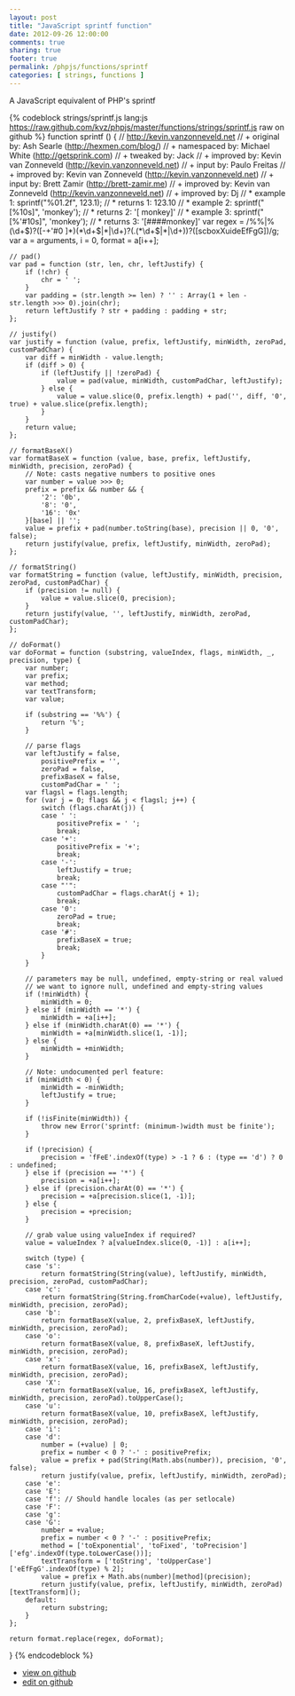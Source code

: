 ```yaml
---
layout: post
title: "JavaScript sprintf function"
date: 2012-09-26 12:00:00
comments: true
sharing: true
footer: true
permalink: /phpjs/functions/sprintf
categories: [ strings, functions ]
---
```

A JavaScript equivalent of PHP's sprintf
<!-- more -->
{% codeblock strings/sprintf.js lang:js https://raw.github.com/kvz/phpjs/master/functions/strings/sprintf.js raw on github %}
function sprintf () {
    // http://kevin.vanzonneveld.net
    // +   original by: Ash Searle (http://hexmen.com/blog/)
    // + namespaced by: Michael White (http://getsprink.com)
    // +    tweaked by: Jack
    // +   improved by: Kevin van Zonneveld (http://kevin.vanzonneveld.net)
    // +      input by: Paulo Freitas
    // +   improved by: Kevin van Zonneveld (http://kevin.vanzonneveld.net)
    // +      input by: Brett Zamir (http://brett-zamir.me)
    // +   improved by: Kevin van Zonneveld (http://kevin.vanzonneveld.net)
    // +   improved by: Dj
    // *     example 1: sprintf("%01.2f", 123.1);
    // *     returns 1: 123.10
    // *     example 2: sprintf("[%10s]", 'monkey');
    // *     returns 2: '[    monkey]'
    // *     example 3: sprintf("[%'#10s]", 'monkey');
    // *     returns 3: '[####monkey]'
    var regex = /%%|%(\d+\$)?([-+\'#0 ]*)(\*\d+\$|\*|\d+)?(\.(\*\d+\$|\*|\d+))?([scboxXuideEfFgG])/g;
    var a = arguments,
        i = 0,
        format = a[i++];

    // pad()
    var pad = function (str, len, chr, leftJustify) {
        if (!chr) {
            chr = ' ';
        }
        var padding = (str.length >= len) ? '' : Array(1 + len - str.length >>> 0).join(chr);
        return leftJustify ? str + padding : padding + str;
    };

    // justify()
    var justify = function (value, prefix, leftJustify, minWidth, zeroPad, customPadChar) {
        var diff = minWidth - value.length;
        if (diff > 0) {
            if (leftJustify || !zeroPad) {
                value = pad(value, minWidth, customPadChar, leftJustify);
            } else {
                value = value.slice(0, prefix.length) + pad('', diff, '0', true) + value.slice(prefix.length);
            }
        }
        return value;
    };

    // formatBaseX()
    var formatBaseX = function (value, base, prefix, leftJustify, minWidth, precision, zeroPad) {
        // Note: casts negative numbers to positive ones
        var number = value >>> 0;
        prefix = prefix && number && {
            '2': '0b',
            '8': '0',
            '16': '0x'
        }[base] || '';
        value = prefix + pad(number.toString(base), precision || 0, '0', false);
        return justify(value, prefix, leftJustify, minWidth, zeroPad);
    };

    // formatString()
    var formatString = function (value, leftJustify, minWidth, precision, zeroPad, customPadChar) {
        if (precision != null) {
            value = value.slice(0, precision);
        }
        return justify(value, '', leftJustify, minWidth, zeroPad, customPadChar);
    };

    // doFormat()
    var doFormat = function (substring, valueIndex, flags, minWidth, _, precision, type) {
        var number;
        var prefix;
        var method;
        var textTransform;
        var value;

        if (substring == '%%') {
            return '%';
        }

        // parse flags
        var leftJustify = false,
            positivePrefix = '',
            zeroPad = false,
            prefixBaseX = false,
            customPadChar = ' ';
        var flagsl = flags.length;
        for (var j = 0; flags && j < flagsl; j++) {
            switch (flags.charAt(j)) {
            case ' ':
                positivePrefix = ' ';
                break;
            case '+':
                positivePrefix = '+';
                break;
            case '-':
                leftJustify = true;
                break;
            case "'":
                customPadChar = flags.charAt(j + 1);
                break;
            case '0':
                zeroPad = true;
                break;
            case '#':
                prefixBaseX = true;
                break;
            }
        }

        // parameters may be null, undefined, empty-string or real valued
        // we want to ignore null, undefined and empty-string values
        if (!minWidth) {
            minWidth = 0;
        } else if (minWidth == '*') {
            minWidth = +a[i++];
        } else if (minWidth.charAt(0) == '*') {
            minWidth = +a[minWidth.slice(1, -1)];
        } else {
            minWidth = +minWidth;
        }

        // Note: undocumented perl feature:
        if (minWidth < 0) {
            minWidth = -minWidth;
            leftJustify = true;
        }

        if (!isFinite(minWidth)) {
            throw new Error('sprintf: (minimum-)width must be finite');
        }

        if (!precision) {
            precision = 'fFeE'.indexOf(type) > -1 ? 6 : (type == 'd') ? 0 : undefined;
        } else if (precision == '*') {
            precision = +a[i++];
        } else if (precision.charAt(0) == '*') {
            precision = +a[precision.slice(1, -1)];
        } else {
            precision = +precision;
        }

        // grab value using valueIndex if required?
        value = valueIndex ? a[valueIndex.slice(0, -1)] : a[i++];

        switch (type) {
        case 's':
            return formatString(String(value), leftJustify, minWidth, precision, zeroPad, customPadChar);
        case 'c':
            return formatString(String.fromCharCode(+value), leftJustify, minWidth, precision, zeroPad);
        case 'b':
            return formatBaseX(value, 2, prefixBaseX, leftJustify, minWidth, precision, zeroPad);
        case 'o':
            return formatBaseX(value, 8, prefixBaseX, leftJustify, minWidth, precision, zeroPad);
        case 'x':
            return formatBaseX(value, 16, prefixBaseX, leftJustify, minWidth, precision, zeroPad);
        case 'X':
            return formatBaseX(value, 16, prefixBaseX, leftJustify, minWidth, precision, zeroPad).toUpperCase();
        case 'u':
            return formatBaseX(value, 10, prefixBaseX, leftJustify, minWidth, precision, zeroPad);
        case 'i':
        case 'd':
            number = (+value) | 0;
            prefix = number < 0 ? '-' : positivePrefix;
            value = prefix + pad(String(Math.abs(number)), precision, '0', false);
            return justify(value, prefix, leftJustify, minWidth, zeroPad);
        case 'e':
        case 'E':
        case 'f': // Should handle locales (as per setlocale)
        case 'F':
        case 'g':
        case 'G':
            number = +value;
            prefix = number < 0 ? '-' : positivePrefix;
            method = ['toExponential', 'toFixed', 'toPrecision']['efg'.indexOf(type.toLowerCase())];
            textTransform = ['toString', 'toUpperCase']['eEfFgG'.indexOf(type) % 2];
            value = prefix + Math.abs(number)[method](precision);
            return justify(value, prefix, leftJustify, minWidth, zeroPad)[textTransform]();
        default:
            return substring;
        }
    };

    return format.replace(regex, doFormat);
}
{% endcodeblock %}
<ul>
 <li><a href="https://github.com/kvz/phpjs/blob/master/functions/strings/sprintf.js">view on github</a></li>
 <li><a href="https://github.com/kvz/phpjs/edit/master/functions/strings/sprintf.js">edit on github</a></li>
</ul>
